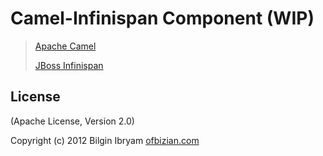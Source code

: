 # Camel-Infinispan Component (WIP)

> [Apache Camel](http://camel.apache.org/)
>
> [JBoss Infinispan](http://www.jboss.org/infinispan/)
>

## License

(Apache License, Version 2.0)

Copyright (c) 2012 Bilgin Ibryam [ofbizian.com](http://ofbizian.com/)
